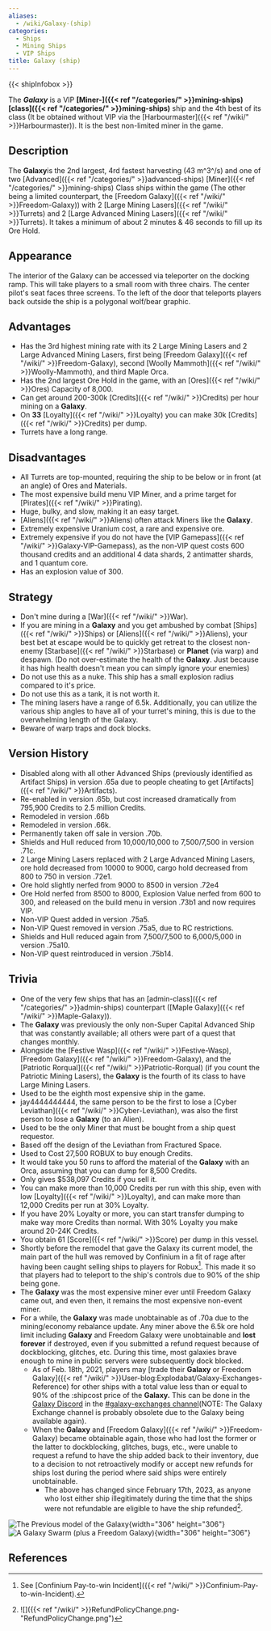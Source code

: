 ```yaml
---
aliases:
  - /wiki/Galaxy-(ship)
categories:
  - Ships
  - Mining Ships
  - VIP Ships
title: Galaxy (ship)
---
```


{{< shipInfobox >}}

The **_Galaxy_** is a VIP **[Miner-]({{< ref "/categories/" >}}mining-ships)[class]({{< ref "/categories/" >}}mining-ships)** ship and the 4th best of its class (It be obtained without VIP via the [Harbourmaster]({{< ref "/wiki/" >}}Harbourmaster)). It is the best non-limited miner in the game.

## Description

The **Galaxy**is the 2nd largest, 4rd fastest harvesting (43 m^3^/s) and one of two [Advanced]({{< ref "/categories/" >}}advanced-ships) [Miner]({{< ref "/categories/" >}}mining-ships) Class ships within the game (The other being a limited counterpart, the [Freedom Galaxy]({{< ref "/wiki/" >}}Freedom-Galaxy)) with 2 [Large Mining Lasers]({{< ref "/wiki/" >}}Turrets) and 2 [Large Advanced Mining Lasers]({{< ref "/wiki/" >}}Turrets). It takes a minimum of about 2 minutes & 46 seconds to fill up its Ore Hold.

## Appearance

The interior of the Galaxy can be accessed via teleporter on the docking ramp. This will take players to a small room with three chairs. The center pilot's seat faces three screens. To the left of the door that teleports players back outside the ship is a polygonal wolf/bear graphic.

## Advantages

- Has the 3rd highest mining rate with its 2 Large Mining Lasers and 2 Large Advanced Mining Lasers, first being [Freedom Galaxy]({{< ref "/wiki/" >}}Freedom-Galaxy), second [Woolly Mammoth]({{< ref "/wiki/" >}}Woolly-Mammoth), and third Maple Orca.
- Has the 2nd largest Ore Hold in the game, with an [Ores]({{< ref "/wiki/" >}}Ores) Capacity of 8,000.
- Can get around 200-300k [Credits]({{< ref "/wiki/" >}}Credits) per hour mining on a **Galaxy**.
- On **33** [Loyalty]({{< ref "/wiki/" >}}Loyalty) you can make 30k [Credits]({{< ref "/wiki/" >}}Credits) per dump.
- Turrets have a long range.

## Disadvantages

- All Turrets are top-mounted, requiring the ship to be below or in front (at an angle) of Ores and Materials.
- The most expensive build menu VIP Miner, and a prime target for [Pirates]({{< ref "/wiki/" >}}Pirating).
- Huge, bulky, and slow, making it an easy target.
- [Aliens]({{< ref "/wiki/" >}}Aliens) often attack Miners like the **Galaxy**.
- Extremely expensive Uranium cost, a rare and expensive ore.
- Extremely expensive if you do not have the [VIP Gamepass]({{< ref "/wiki/" >}}Galaxy-VIP-Gamepass), as the non-VIP quest costs 600 thousand credits and an additional 4 data shards, 2 antimatter shards, and 1 quantum core.
- Has an explosion value of 300.

## Strategy

- Don't mine during a [War]({{< ref "/wiki/" >}}War).
- If you are mining in a **Galaxy** and you get ambushed by combat [Ships]({{< ref "/wiki/" >}}Ships) or [Aliens]({{< ref "/wiki/" >}}Aliens), your best bet at escape would be to quickly get retreat to the closest non-enemy [Starbase]({{< ref "/wiki/" >}}Starbase) or **Planet** (via warp) and despawn. (Do not over-estimate the health of the **Galaxy**. Just because it has high health doesn't mean you can simply ignore your enemies)
- Do not use this as a nuke. This ship has a small explosion radius compared to it's price.
- Do not use this as a tank, it is not worth it.
- The mining lasers have a range of 6.5k. Additionally, you can utilize the various ship angles to have all of your turret's mining, this is due to the overwhelming length of the Galaxy.
- Beware of warp traps and dock blocks.

## Version History

- Disabled along with all other Advanced Ships (previously identified as Artifact Ships) in version .65a due to people cheating to get [Artifacts]({{< ref "/wiki/" >}}Artifacts).
- Re-enabled in version .65b, but cost increased dramatically from 795,900 Credits to 2.5 million Credits.
- Remodeled in version .66b
- Remodeled in version .66k.
- Permanently taken off sale in version .70b.
- Shields and Hull reduced from 10,000/10,000 to 7,500/7,500 in version .71c.
- 2 Large Mining Lasers replaced with 2 Large Advanced Mining Lasers, ore hold decreased from 10000 to 9000, cargo hold decreased from 800 to 750 in version .72e1.
- Ore hold slightly nerfed from 9000 to 8500 in version .72e4
- Ore Hold nerfed from 8500 to 8000, Explosion Value nerfed from 600 to 300, and released on the build menu in version .73b1 and now requires VIP.
- Non-VIP Quest added in version .75a5.
- Non-VIP Quest removed in version .75a5, due to RC restrictions.
- Shields and Hull reduced again from 7,500/7,500 to 6,000/5,000 in version .75a10.
- Non-VIP quest reintroduced in version .75b14.

## Trivia

- One of the very few ships that has an [admin-class]({{< ref "/categories/" >}}admin-ships) counterpart ([Maple Galaxy]({{< ref "/wiki/" >}}Maple-Galaxy)).
- The **Galaxy** was previously the only non-Super Capital Advanced Ship that was constantly available; all others were part of a quest that changes monthly.
- Alongside the [Festive Wasp]({{< ref "/wiki/" >}}Festive-Wasp), [Freedom Galaxy]({{< ref "/wiki/" >}}Freedom-Galaxy), and the [Patriotic Rorqual]({{< ref "/wiki/" >}}Patriotic-Rorqual) (if you count the Patriotic Mining Lasers), the **Galaxy** is the fourth of its class to have Large Mining Lasers.
- Used to be the eighth most expensive ship in the game.
- jay4444444444, the same person to be the first to lose a [Cyber Leviathan]({{< ref "/wiki/" >}}Cyber-Leviathan), was also the first person to lose a **Galaxy** (to an Alien).
- Used to be the only Miner that must be bought from a ship quest requestor.
- Based off the design of the Leviathan from Fractured Space.
- Used to Cost 27,500 ROBUX to buy enough Credits.
- It would take you 50 runs to afford the material of the **Galaxy** with an Orca, assuming that you can dump for 8,500 Credits.
- Only gives $538,097 Credits if you sell it.
- You can make more than 10,000 Credits per run with this ship, even with low [Loyalty]({{< ref "/wiki/" >}}Loyalty), and can make more than 12,000 Credits per run at 30% Loyalty.
- If you have 20% Loyalty or more, you can start transfer dumping to make way more Credits than normal. With 30% Loyalty you make around 20-24K Credits.
- You obtain 61 [Score]({{< ref "/wiki/" >}}Score) per dump in this vessel.
- Shortly before the remodel that gave the Galaxy its current model, the main part of the hull was removed by Confinium in a fit of rage after having been caught selling ships to players for Robux[^1]. This made it so that players had to teleport to the ship's controls due to 90% of the ship being gone.
- The **Galaxy** was the most expensive miner ever until Freedom Galaxy came out, and even then, it remains the most expensive non-event miner.
- For a while, the **Galaxy** was made unobtainable as of .70a due to the mining/economy rebalance update. Any miner above the 6.5k ore hold limit including **Galaxy** and Freedom Galaxy were unobtainable and **lost forever** if destroyed, even if you submitted a refund request because of dockblocking, glitches, etc. During this time, most galaxies brave enough to mine in public servers were subsequently dock blocked.
  - As of Feb. 18th, 2021, players may [trade their **Galaxy** or Freedom Galaxy]({{< ref "/wiki/" >}}User-blog:Explodabat/Galaxy-Exchanges-Reference) for other ships with a total value less than or equal to 90% of the :shipcost price of the **Galaxy.** This can be done in the [Galaxy Discord](https://discord.com/invite/FCGGXvk) in the [#galaxy-exchanges channel](https://discord.com/channels/204965774618656769/812043152562192384/812049361395253368)(NOTE: The Galaxy Exchange channel is probably obsolete due to the Galaxy being available again).
  - When the **Galaxy** and [Freedom Galaxy]({{< ref "/wiki/" >}}Freedom-Galaxy) became obtainable again, those who had lost the former or the latter to dockblocking, glitches, bugs, etc., were unable to request a refund to have the ship added back to their inventory, due to a decision to not retroactively modify or accept new refunds for ships lost during the period where said ships were entirely unobtainable.
    - The above has changed since February 17th, 2023, as anyone who lost either ship illegitimately during the time that the ships were not refundable are eligible to have the ship refunded[^2].

![The Previous model of the
**Galaxy**](Galaxy.png "The Previous model of the Galaxy"){width="306" height="306"} ![A **Galaxy** Swarm (plus a [Freedom
Galaxy](Freedom_Galaxy "wikilink"))](GalaxySwarm.png "A Galaxy Swarm (plus a Freedom Galaxy)"){width="306" height="306"}

## References

[^1]: See [Confinium Pay-to-win Incident]({{< ref "/wiki/" >}}Confinium-Pay-to-win-Incident).

[^2]: ![]({{< ref "/wiki/" >}}RefundPolicyChange.png-"RefundPolicyChange.png")
